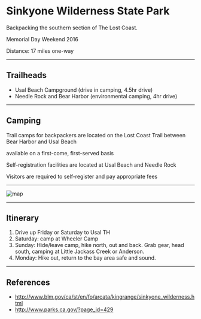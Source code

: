 # Sinkyone Wilderness State Park

Backpacking the southern section of The Lost Coast.

Memorial Day Weekend 2016

Distance: 17 miles one-way

---

## Trailheads

-   Usal Beach Campground (drive in camping, 4.5hr drive)
-   Needle Rock and Bear Harbor (environmental camping, 4hr drive)

---

## Camping

Trail camps for backpackers are located on the Lost Coast Trail between Bear Harbor and Usal Beach

available on a first-come, first-served basis

Self-registration facilities are located at Usal Beach and Needle Rock

Visitors are required to self-register and pay appropriate fees

---

![map](http://www.mobilemaplets.com/thumbnails/9665_thumbnail-1024.jpg)

---

## Itinerary

1.  Drive up Friday or Saturday to Usal TH
2.  Saturday: camp at Wheeler Camp
3.  Sunday: Hide/leave camp, hike north, out and back. Grab gear, head south, camping at Little Jackass Creek or Anderson.
4.  Monday: Hike out, return to the bay area safe and sound.

---

## References

-   <http://www.blm.gov/ca/st/en/fo/arcata/kingrange/sinkyone_wilderness.html>
-   <http://www.parks.ca.gov/?page_id=429>
